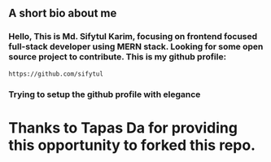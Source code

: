 ## A short bio about me

### Hello, This is Md. Sifytul Karim, focusing on frontend focused full-stack developer using MERN stack. Looking for some open source project to contribute. This is my github profile:

`https://github.com/sifytul`

### Trying to setup the github profile with elegance

# Thanks to Tapas Da for providing this opportunity to forked this repo.
